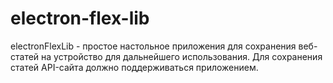 # electron-flex-lib
electronFlexLib - простое настольное приложения для сохранения веб-статей на устройство для дальнейшего использования. Для сохранения статей API-сайта должно поддерживаться приложением.
